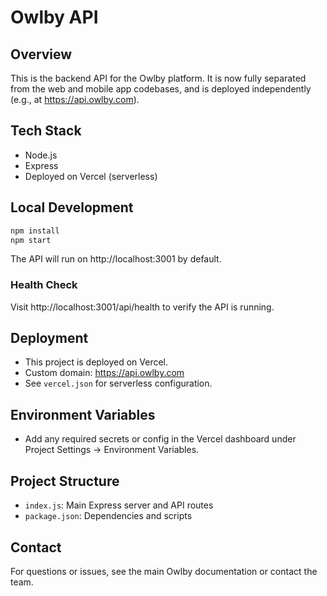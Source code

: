 # Owlby API

## Overview

This is the backend API for the Owlby platform. It is now fully separated from the web and mobile app codebases, and is deployed independently (e.g., at https://api.owlby.com).

## Tech Stack
- Node.js
- Express
- Deployed on Vercel (serverless)

## Local Development

```bash
npm install
npm start
```

The API will run on http://localhost:3001 by default.

### Health Check
Visit http://localhost:3001/api/health to verify the API is running.

## Deployment

- This project is deployed on Vercel.
- Custom domain: https://api.owlby.com
- See `vercel.json` for serverless configuration.

## Environment Variables
- Add any required secrets or config in the Vercel dashboard under Project Settings → Environment Variables.

## Project Structure
- `index.js`: Main Express server and API routes
- `package.json`: Dependencies and scripts

## Contact
For questions or issues, see the main Owlby documentation or contact the team. 